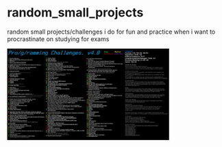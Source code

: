 # random_small_projects
random small projects/challenges i do for fun and practice when i want to procrastinate on studying for exams

<img src="Challenges.jpg" width=75% height=75%>
